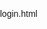 login.html

<!DOCTYPE html>
<html>
<head>
    <title>Login</title>
     <style>
        body {
            font-family: Arial, sans-serif;
            background: url("./bg.png") ;
            
            background-size: cover;
            background-position:center;
            overflow: hidden;
            margin: 0;
            padding: 0;
        }
        .container {
            position: relative;
            display: flex;
            justify-content: center;
            align-items: center;
            height: 100vh;
        }
        .rectangle-cylinder-box {
            background: #3498db; /* Blue Color */
            width: 600px;
            height: 400px;
            border-radius: 20px;
            position: relative;
             background:transparent;
            box-shadow: 0 4px 8px rgba(0, 0, 0, 0.2);
            display: flex;
            flex-direction: column; /* Change flex-direction to column */
            justify-content: center; /* Align items vertically */
            align-items: center; /* Align items horizontally */
            animation: shimmer 2s infinite;
        }

        /* Login Form Styles */
        .login-form {
            width: 80%;
            padding: 20px;
            background-color: rgba(255, 255, 255, 0.9);
            border-radius: 10px;
            box-shadow: 0 2px 4px rgba(0, 0, 0, 0.2);
             backdrop-filter: blur(16px) saturate(185%);
    -webkit-backdrop-filter: blur(16px) saturate(185%);
    background-color: rgba(255, 255, 255, 0.21);
    border-radius: 12px;
    padding:30px;
    border: 1px solid rgba(209, 213, 219, 0.3);

        }
        .form-group {
            margin-bottom: 15px;
        }
        label {
            font-weight: bold;
        }
        input[type="text"], input[type="password"] {
            width: 100%;
            margin-top:10px;
            padding: 10px;
            border: 1px solid #ccc;
            border-radius: 5px;
            font-size: 16px;
            outline:none;
            border:none;
        }
        .submit-button {
            background-color: #007bff;
            color: #fff;
            border: none;
            padding: 10px 20px;
            border-radius: 5px;
            font-size: 16px;
            cursor: pointer;
            margin-bottom:20px;
            margin-top:20px;
                  transition:all 0.3s ease

        }

        .submit-button:hover {
            background-color: #0056b3;
            outline: 3px solid #007bff;
        }
        /* Bubbles Animation */
        @keyframes bubble {
            0%, 100% {
                transform: translateY(100vh) translateX(100vw);
                opacity: 0;
            }
            50% {
                transform: translateY(-100px) translateX(-100px);
                opacity: 1;
            }
        }
        .bubble {
            position: absolute;
            width: 40px;
            height: 40px;
            border-radius: 50%;
            animation: bubble 8s infinite;
            transform-origin: center;
        }
        .bubble.brown {
            background-color: #8B4513; /* Brown Color */
            animation-delay: -1s;
        }
        .bubble.blue {
            background-color: #1E90FF; /* Blue Color */
            animation-delay: -2s;
        }
        .bubble.green {
            background-color: #00FF7F; /* Green Color */
            animation-delay: -3s;
        }
        .bubble.purple {
            background-color: #8A2BE2; /* Purple Color */
            animation-delay: -4s;
        }
        .flash-messages {
            list-style: none;
            padding: 0;
            margin-top: 10px;
        }
        .flash-messages li {
            background-color: #f8d7da;
            color: #721c24; /* Change text color to red */
            padding: 10px;
            border-radius: 5px;
            margin-top: 10px;
        }
    </style>
</head>
<body>
    <div class="container">
        <div class="rectangle-cylinder-box">
            <div class="cylinder"></div>
            <div class="login-form">
                <h1 class="login-header">Login</h1>
                <!-- Flash Messages inside the same container, below the header -->
                <ul class="flash-messages">
                    
                </ul>
                <p>Please enter your registered credentials:</p>
                <form method="POST" action="/login">
                    <div class="form-group">
                        <label for="username">Username</label>
                        <input type="text" name="username" class="form-control" autofocus="true" autocomplete="off">
                    </div>
                    <div class="form-group">
                        <label for="password">Password</label>
                        <input type="password" name="password" class="form-control">
                    </div>
                    <div class="form-group">
                        <button class="submit-button" type="submit">Login</button>
                    </div>
                </form>
                <a class="register-link" href="./register.html"> <p>Don't have an account?</p> Register here</a>
            </div>
        </div>
    </div>
    <!-- Bubble Elements -->
    <div class="bubble brown" style="top: 30vh; left: 20vw;"></div>
    <div class="bubble blue" style="top: 50vh; left: 60vw;"></div>
    <div class="bubble green" style="top: 70vh; left: 40vw;"></div>
</body>
</html>



register.html

<!DOCTYPE html>
<html>
<head>
    <title>Register</title>
    <style>
        body {
            font-family: Arial, sans-serif;
            background: url(./bg.png);
            background-size: cover;
            box-shadow: rgba(17, 17, 26, 0.1) 0px 4px 16px, rgba(17, 17, 26, 0.1) 0px 8px 24px, rgba(17, 17, 26, 0.1) 0px 16px 56px;
            overflow: hidden;
            margin: 0;
            padding: 0;
        }
        .container {
            position: relative;
            display: flex;

            justify-content: center;
            align-items: center;
            height: 100vh;
        }
        .rectangle-cylinder-box {

          padding:80px;
            border-radius: 1000%;
            position: relative;
          backdrop-filter: blur(16px) saturate(185%);
    -webkit-backdrop-filter: blur(16px) saturate(185%);
    background-color: rgba(255, 255, 255, 0.21);
    border-radius: 12px;
    border: 1px solid rgba(209, 213, 219, 0.3);

            display: flex;
            flex-direction: column; /* Change flex-direction to column */
            justify-content: center; /* Align items vertically */
            align-items: center; /* Align items horizontally */
            animation: shimmer 2s infinite;
        }

        /* Login Form Styles */
        .login-form {
            width: 60px;
            padding: 20px;
            background-color: rgba(255, 255, 255, 0.9);
            border-radius: 10px;
            box-shadow: 0 2px 4px rgba(0, 0, 0, 0.2);
        }
        .form-group {
            margin-bottom: 15px;
        }
        label {
            font-weight: bold;
        }
        input[type="text"], input[type="password"] {
            width: 100%;
            padding: 10px;
            border: 1px solid #ccc;
            border-radius: 5px;
            outline:none;
            border:none;
            font-size: 16px;
            margin-top:0px;
            box-shadow: rgba(0, 0, 0, 0.15) 0px 15px 25px, rgba(0, 0, 0, 0.05) 0px 5px 10px;
        }
        .submit-button {

            background-color: #007bff;
            color: #fff;
            border: none;
            text-decoration:none;
            padding: 10px 20px;
            border-radius: 5px;
            font-size: 16px;
            cursor: pointer;
            margin-bottom:0px;
            margin-top:0px;
             transition:all 0.3s ease

        }

        .submit-button:hover {
            background-color: #0056b3;
            outline: 3px solid #007bff;
        }
        /* Bubbles Animation */
        @keyframes bubble {
            0%, 100% {
                transform: translateY(100vh) translateX(100vw);
                opacity: 0;
            }
            50% {
                transform: translateY(-100px) translateX(-100px);
                opacity: 1;
            }
        }
        .bubble {
            position: absolute;
            width: 40px;
            height: 40px;
            border-radius: 50%;
            animation: bubble 8s infinite;
            transform-origin: center;
        }
        .bubble.brown {
            background-color: #8B4513; /* Brown Color */
            animation-delay: -1s;
        }
        .bubble.blue {
            background-color: #1E90FF; /* Blue Color */
            animation-delay: -2s;
        }
        .bubble.green {
            background-color: #00FF7F; /* Green Color */
            animation-delay: -3s;
        }
        .bubble.purple {
            background-color: #8A2BE2; /* Purple Color */
            animation-delay: -4s;
        }
        .flash-messages {
            list-style: none;
            padding: 0;
            margin-top: 10px;
        }
        .flash-messages li {
            background-color: #f8d7da;
            color: #721c24; /* Change text color to red */
            padding: 10px;
            border-radius: 5px;
            margin-top: 10px;
        }

    </style>
</head>
<body>
    <div class="container">
        <div class="rectangle-cylinder-box">
            <div class="cylinder"></div>
            <div class="registration-form">
                <h1 class="register-header">Register</h1>
                <!-- Flash Messages inside the same container, below the header -->
                
                <form method="POST" action="/register">
    
    <div class="form-group">
        <label for="username">Username</label>
        <input type="text" name="phone_number" class="form-control">
    </div>
    <!-- Corrected field name for Date of Birth -->

    <div class="form-group">
        <label for="phone_number">Phone Number</label>
        <input type="text" name="phone_number" class="form-control">
    </div>
    <div class="form-group">
        <label for="email">Email</label>
        <input type="text" name="email" class="form-control">
    </div>
                        <div class="form-group">
        <label for="age">Age</label>
        <input type="text" name="age" class="form-control">
    </div>
                     <div class="form-group">
        <label for="gender">Gender</label>
        <input type="text" name="gender" class="form-control">
    </div>
                     <div class="form-group">
        <label for="address">Address</label>
        <input type="text" name="address" class="form-control">
    </div>


    <div class="form-group">
        <label for="password">Password</label>
        <input type="password" name="password" class="form-control">
    </div>
    <div class="form-group">
        <button class="submit-button" type="submit">Register</button>

    </div>
   <a class="login-link" href="./login.html">Already have an account? Login here</a>
</form>

            </div>
        </div>
    </div>
    <!-- Bubble Elements -->
    <div class="bubble brown" style="top: 30vh; left: 20vw;"></div>
    <div class="bubble blue" style="top: 50vh; left: 60vw;"></div>
    <div class="bubble green" style="top: 70vh; left: 40vw;"></div>
</body>
</html>
